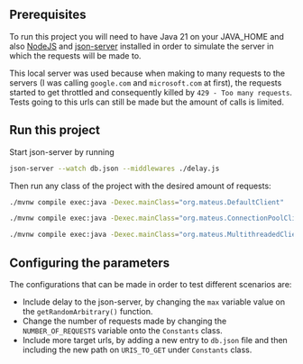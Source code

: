 ## Prerequisites

To run this project you will need to have Java 21 on your JAVA_HOME and also [NodeJS](https://nodejs.org/en)
and [json-server](https://github.com/typicode/json-server#getting-started) installed in order to simulate the server in
which the requests will be made to.

This local server was used because when making to many requests to the servers (I was calling `google.com`
and `microsoft.com` at first), the requests started to get throttled and consequently killed
by `429 - Too many requests`. Tests going to this urls can still be made but the amount of calls is limited.

## Run this project

Start json-server by running

```bash
json-server --watch db.json --middlewares ./delay.js
```

Then run any class of the project with the desired amount of requests:

```bash
./mvnw compile exec:java -Dexec.mainClass="org.mateus.DefaultClient"
```

```bash
./mvnw compile exec:java -Dexec.mainClass="org.mateus.ConnectionPoolClient"
```

```bash
./mvnw compile exec:java -Dexec.mainClass="org.mateus.MultithreadedClient"
```

## Configuring the parameters

The configurations that can be made in order to test different scenarios are:

- Include delay to the json-server, by changing the `max` variable value on the `getRandomArbitrary()` function.
- Change the number of requests made by changing the `NUMBER_OF_REQUESTS` variable onto the `Constants` class.
- Include more target urls, by adding a new entry to `db.json` file and then including the new path on `URIS_TO_GET`
  under `Constants` class.

